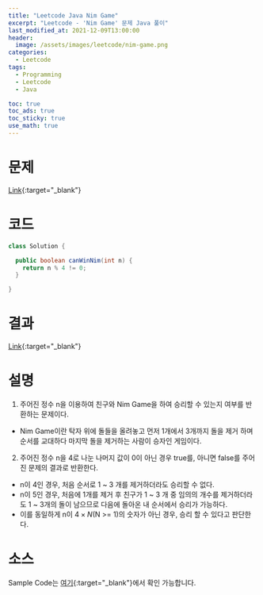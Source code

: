 ```yaml
---
title: "Leetcode Java Nim Game"
excerpt: "Leetcode - 'Nim Game' 문제 Java 풀이"
last_modified_at: 2021-12-09T13:00:00
header:
  image: /assets/images/leetcode/nim-game.png
categories:
  - Leetcode
tags:
  - Programming
  - Leetcode
  - Java

toc: true
toc_ads: true
toc_sticky: true
use_math: true
---
```

# 문제
[Link](https://leetcode.com/problems/nim-game/){:target="_blank"}

# 코드
```java
class Solution {

  public boolean canWinNim(int n) {
    return n % 4 != 0;
  }

}
```

# 결과
[Link](https://leetcode.com/submissions/detail/599204354/){:target="_blank"}

# 설명
1. 주어진 정수 n을 이용하여 친구와 Nim Game을 하여 승리할 수 있는지 여부를 반환하는 문제이다.
- Nim Game이란 탁자 위에 돌들을 올려놓고 먼저 1개에서 3개까지 돌을 제거 하며 순서를 교대하다 마지막 돌을 제거하는 사람이 승자인 게임이다.

2. 주어진 정수 n을 4로 나눈 나머지 값이 0이 아닌 경우 true를, 아니면 false를 주어진 문제의 결과로 반환한다.
- n이 4인 경우, 처음 순서로 1 ~ 3 개를 제거하더라도 승리할 수 없다.
- n이 5인 경우, 처음에 1개를 제거 후 친구가 1 ~ 3 개 중 임의의 개수를 제거하더라도 1 ~ 3개의 돌이 남으므로 다음에 돌아온 내 순서에서 승리가 가능하다.
- 이를 동일하게 n이 $4 \times N$(N >= 1)의 숫자가 아닌 경우, 승리 할 수 있다고 판단한다.

# 소스
Sample Code는 [여기](https://github.com/GracefulSoul/leetcode/blob/master/src/main/java/gracefulsoul/problems/NimGame.java){:target="_blank"}에서 확인 가능합니다.